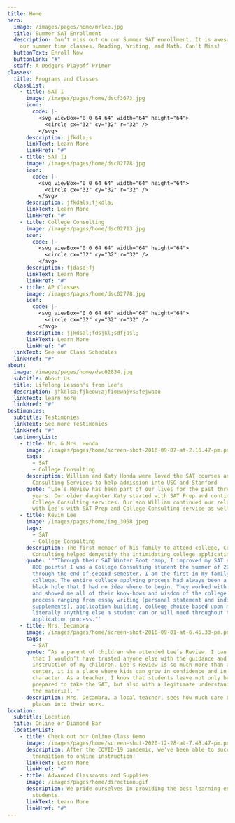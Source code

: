 ```yaml
---
title: Home
hero:
  image: /images/pages/home/mrlee.jpg
  title: Summer SAT Enrollment
  description: Don’t miss out on our Summer SAT enrollment. It is awesome. we love
    our summer time classes. Reading, Writing, and Math. Can’t Miss!
  buttonText: Enroll Now
  buttonLink: "#"
  staff: A Dodgers Playoff Primer
classes:
  title: Programs and Classes
  classList:
    - title: SAT I
      image: /images/pages/home/dscf3673.jpg
      icon:
        code: |-
          <svg viewBox="0 0 64 64" width="64" height="64">
            <circle cx="32" cy="32" r="32" />
          </svg>
      description: jfkdla;s
      linkText: Learn More
      linkHref: "#"
    - title: SAT II
      image: /images/pages/home/dsc02778.jpg
      icon:
        code: |-
          <svg viewBox="0 0 64 64" width="64" height="64">
            <circle cx="32" cy="32" r="32" />
          </svg>
      description: jfkdals;fjkdla;
      linkText: Learn More
      linkHref: "#"
    - title: College Consulting
      image: /images/pages/home/dsc02713.jpg
      icon:
        code: |-
          <svg viewBox="0 0 64 64" width="64" height="64">
            <circle cx="32" cy="32" r="32" />
          </svg>
      description: fjdaso;fj
      linkText: Learn More
      linkHref: "#"
    - title: AP Classes
      image: /images/pages/home/dsc02778.jpg
      icon:
        code: |-
          <svg viewBox="0 0 64 64" width="64" height="64">
            <circle cx="32" cy="32" r="32" />
          </svg>
      description: jjkdsal;fdsjkl;sdfjasl;
      linkText: Learn More
      linkHref: "#"
  linkText: See our Class Schedules
  linkHref: "#"
about:
  image: /images/pages/home/dsc02834.jpg
  subtitle: About Us
  title: Lifelong Lesson's from Lee's
  description: jfkdlsa;fjkeow;ajfioewajvs;fejwaoo
  linkText: learn more
  linkHref: "#"
testimonies:
  subtitle: Testimonies
  linkText: See more Testimonies
  linkHref: "#"
  testimonyList:
    - title: Mr. & Mrs. Honda
      image: /images/pages/home/screen-shot-2016-09-07-at-2.16.47-pm.png
      tags:
        - SAT
        - College Consulting
      description: William and Katy Honda were loved the SAT courses and used College
        Consulting Services to help admission into USC and Stanford
      quote: “Lee’s Review has been part of our lives for the past three or four
        years. Our older daughter Katy started with SAT Prep and continued with
        College Consulting services. Our son William continued our relationship
        with Lee’s with SAT Prep and College Consulting service as well."
    - title: Kevin Lee
      image: /images/pages/home/img_3058.jpeg
      tags:
        - SAT
        - College Consulting
      description: The first member of his family to attend college, College
        Consulting helped demystify the intimidating college application process
      quote: '"“Through their SAT Winter Boot camp, I improved my SAT score by almost
        800 points! I was a College Consulting student the summer of 2015
        through the end of second semester. I am the first in my family to go to
        college. The entire college applying process had always been a scary
        black hole that I had no idea where to begin. They worked with me weekly
        and showed me all of their know-hows and wisdom of the college admission
        process ranging from essay writing (personal statement and individual
        supplements), application building, college choice based upon major, and
        literally anything else a student can or will need throughout their
        application process."'
    - title: Mrs. Decambra
      image: /images/pages/home/screen-shot-2016-09-01-at-6.46.33-pm.png
      tags:
        - SAT
      quote: “As a parent of children who attended Lee’s Review, I can personally say
        that I wouldn’t have trusted anyone else with the guidance and
        instruction of my children. Lee’s Review is so much more than a learning
        center, it is a place where kids can grow in confidence and in
        character. As a teacher, I know that students leave not only being
        prepared to take the SAT, but also with a legitimate understanding of
        the material. "
      description: Mrs. Decambra, a local teacher, sees how much care Lee's Review
        places into their work.
location:
  subtitle: Location
  title: Online or Diamond Bar
  locationList:
    - title: Check out our Online Class Demo
      image: /images/pages/home/screen-shot-2020-12-28-at-7.48.47-pm.png
      description: After the COVID-19 pandemic, we've been able to successfully
        transition to online instruction!
      linkText: Learn More
      linkHref: "#"
    - title: Advanced Classrooms and Supplies
      image: /images/pages/home/direction.gif
      description: We pride ourselves in providing the best learning environemnt for
        students.
      linkText: Learn More
      linkHref: "#"
---
```

